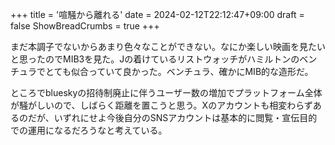 +++
title = '喧騒から離れる'
date = 2024-02-12T22:12:47+09:00
draft = false
ShowBreadCrumbs = true
+++

まだ本調子でないからあまり色々なことができない。なにか楽しい映画を見たいと思ったのでMIB3を見た。Jの着けているリストウォッチがハミルトンのベンチュラでとても似合っていて良かった。ベンチュラ、確かにMIB的な造形だ。

ところでblueskyの招待制廃止に伴うユーザー数の増加でプラットフォーム全体が騒がしいので、しばらく距離を置こうと思う。Xのアカウントも相変わらずあるのだが、いずれにせよ今後自分のSNSアカウントは基本的に閲覧・宣伝目的での運用になるだろうなと考えている。
